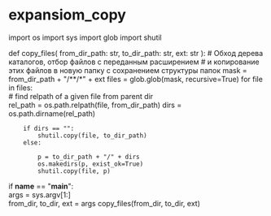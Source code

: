 # expansiom_copy
import os
import sys
import glob
import shutil


def copy_files(
        from_dir_path: str, 
        to_dir_path: str,
        ext: str
):
    # Обход дерева каталогов, отбор файлов с переданным расширением
    # и копирование этих файлов в новую папку с сохранением структуры папок
    mask = from_dir_path + "/**/*" + ext
    files = glob.glob(mask, recursive=True)
    for file in files:        
        # find relpath of a given file from parent dir       
        rel_path = os.path.relpath(file, from_dir_path)
        dirs = os.path.dirname(rel_path)

        if dirs == "":
            shutil.copy(file, to_dir_path)
        else:

            p = to_dir_path + "/" + dirs
            os.makedirs(p, exist_ok=True)
            shutil.copy(file, p)


if __name__ == "__main__":        
    args = sys.argv[1:]    
    from_dir, to_dir, ext = args
    copy_files(from_dir, to_dir, ext)
    
